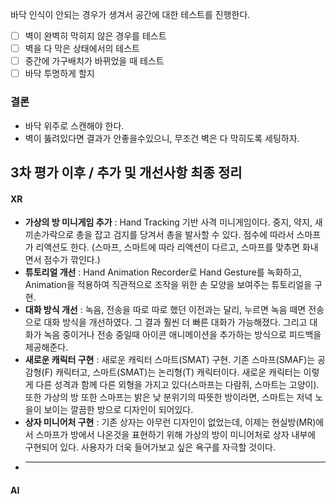 바닥 인식이 안되는 경우가 생겨서 공간에 대한 테스트를 진행한다.
- [ ] 벽이 완벽히 막히지 않은 경우를 테스트
- [ ] 벽을 다 막은 상태에서의 테스트
- [ ] 중간에 가구배치가 바뀌었을 때 테스트
- [ ] 바닥 투명하게 할지 

### 결론
- 바닥 위주로 스캔해야 한다. 
- 벽이 뚫려있다면 결과가 안좋을수있으니, 무조건 벽은 다 막히도록 세팅하자.

## 3차 평가 이후 / 추가 및 개선사항 최종 정리
#### XR
- **가상의 방 미니게임 추가** : Hand Tracking 기반 사격 미니게임이다. 중지, 약지, 새끼손가락으로 총을 잡고 검지를 당겨서 총을 발사할 수 있다. 점수에 따라서 스마프가 리액션도 한다.  (스마프, 스마트에 따라 리액션이 다르고, 스마프를 맞추면 화내면서 점수가 깎인다.)
- **튜토리얼 개선** : Hand Animation Recorder로 Hand Gesture를 녹화하고, Animation을 적용하여 직관적으로 조작을 위한 손 모양을 보여주는 튜토리얼을 구현. 
- **대화 방식 개선** : 녹음, 전송을 따로 따로 했던 이전과는 달리, 누르면 녹음 떼면 전송으로 대화 방식을 개선하였다. 그 결과 훨씬 더 빠른 대화가 가능해졌다. 그리고 대화가 녹음 중이거나 전송 중일때 아이콘 애니메이션을 추가하는 방식으로 피드백을 제공해준다.
- **새로운 캐릭터 구현** : 새로운 캐릭터 스마트(SMAT) 구현. 기존 스마프(SMAF)는 공감형(F) 캐릭터고, 스마트(SMAT)는 논리형(T) 캐릭터이다. 새로운 캐릭터는 이렇게 다른 성격과 함께 다른 외형을 가지고 있다(스마프는 다람쥐, 스마트는 고양이). 또한 가상의 방 또한 스마프는 밝은 낮 분위기의 따뜻한 방이라면, 스마트는 저녁 노을이 보이는 깔끔한 방으로 디자인이 되어있다.
- **상자 미니어처 구현** : 기존 상자는 아무런 디자인이 없었는데, 이제는 현실방(MR)에서 스마프가 방에서 나온것을 표현하기 위해 가상의 방이 미니어처로 상자 내부에 구현되어 있다. 사용자가 더욱 들어가보고 싶은 욕구를 자극할 것이다.
- ****
#### AI